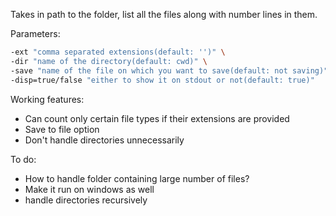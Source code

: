 Takes in path to the folder, list all the files along with number lines in them. 

Parameters:
```bash
-ext "comma separated extensions(default: '')" \
-dir "name of the directory(default: cwd)" \
-save "name of the file on which you want to save(default: not saving)" \
-disp=true/false "either to show it on stdout or not(default: true)"
```

Working features:
  * Can count only certain file types if their extensions are provided
  * Save to file option 
  * Don't handle directories unnecessarily

To do:
  * How to handle folder containing large number of files?
  * Make it run on windows as well
  * handle directories recursively